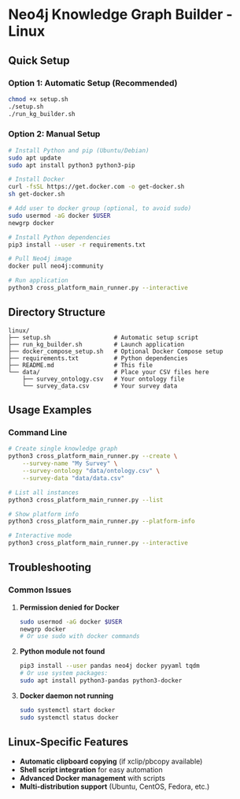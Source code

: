 # Neo4j Knowledge Graph Builder - Linux

## Quick Setup

### Option 1: Automatic Setup (Recommended)
```bash
chmod +x setup.sh
./setup.sh
./run_kg_builder.sh
```

### Option 2: Manual Setup
```bash
# Install Python and pip (Ubuntu/Debian)
sudo apt update
sudo apt install python3 python3-pip

# Install Docker
curl -fsSL https://get.docker.com -o get-docker.sh
sh get-docker.sh

# Add user to docker group (optional, to avoid sudo)
sudo usermod -aG docker $USER
newgrp docker

# Install Python dependencies
pip3 install --user -r requirements.txt

# Pull Neo4j image
docker pull neo4j:community

# Run application
python3 cross_platform_main_runner.py --interactive
```

## Directory Structure
```
linux/
├── setup.sh                  # Automatic setup script
├── run_kg_builder.sh         # Launch application
├── docker_compose_setup.sh   # Optional Docker Compose setup
├── requirements.txt          # Python dependencies
├── README.md                 # This file
└── data/                     # Place your CSV files here
    ├── survey_ontology.csv   # Your ontology file
    └── survey_data.csv       # Your survey data
```

## Usage Examples

### Command Line
```bash
# Create single knowledge graph
python3 cross_platform_main_runner.py --create \
    --survey-name "My Survey" \
    --survey-ontology "data/ontology.csv" \
    --survey-data "data/data.csv"

# List all instances
python3 cross_platform_main_runner.py --list

# Show platform info
python3 cross_platform_main_runner.py --platform-info

# Interactive mode
python3 cross_platform_main_runner.py --interactive
```

## Troubleshooting

### Common Issues

1. **Permission denied for Docker**
   ```bash
   sudo usermod -aG docker $USER
   newgrp docker
   # Or use sudo with docker commands
   ```

2. **Python module not found**
   ```bash
   pip3 install --user pandas neo4j docker pyyaml tqdm
   # Or use system packages:
   sudo apt install python3-pandas python3-docker
   ```

3. **Docker daemon not running**
   ```bash
   sudo systemctl start docker
   sudo systemctl status docker
   ```

## Linux-Specific Features
- **Automatic clipboard copying** (if xclip/pbcopy available)
- **Shell script integration** for easy automation
- **Advanced Docker management** with scripts
- **Multi-distribution support** (Ubuntu, CentOS, Fedora, etc.)
